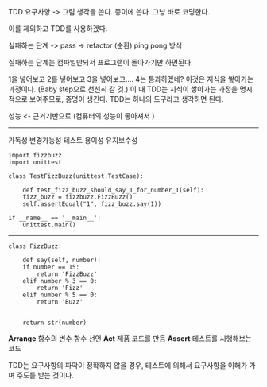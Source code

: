 TDD
요구사항  -> 그림
생각을 쓴다.
종이에 쓴다.
그냥 바로 코딩한다.

이를 제외하고 TDD를 사용하겠다.

실패하는 단계 -> pass -> refactor (순환)
ping pong 방식

실패하는 단계는 컴파일만되서 프로그램이 돌아가기만 하면된다.

1을 넣어보고 2를 넣어보고 3을 넣어보고.... 4는 통과하겠네?
이것은 지식을 쌓아가는 과정이다. (Baby step으로 천천히 갈 것.)
이 때 TDD는 지식이 쌓아가는 과정을 명시적으로 보여주므로, 증명이 생긴다.
TDD는 하나의 도구라고 생각하면 된다.

성능 <- 근거기반으로 (컴퓨터의 성능이 좋아져서 )

----
가독성
변경가능성
테스트 용이성
유지보수성


	import fizzbuzz
	import unittest

	class TestFizzBuzz(unittest.TestCase):

	    def test_fizz_buzz_should_say_1_for_number_1(self):
		fizz_buzz = fizzbuzz.FizzBuzz()
		self.assertEqual("1", fizz_buzz.say(1))

	if __name__ == '__main__':
	    unittest.main()

-----
	class FizzBuzz:

	    def say(self, number):
		if number == 15:
		    return 'FizzBuzz'
		elif number % 3 == 0:
		    return 'Fizz'
		elif number % 5 == 0:
		    return 'Buzz'
		

		return str(number)
**Arrange** 함수의 변수 함수 선언
**Act** 제품 코드를 만듬
**Assert**  테스트를 시행해보는 코드

TDD는 요구사항의 파악이 정확하지 않을 경우, 테스트에 의해서 요구사항을 이해가 가며 주도를 받는 것이다.

